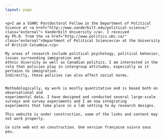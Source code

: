 ```yaml
---
layout: page
---
```


    <p>I am a SSHRC Postdoctoral Fellow in the Department of Political Science at <a href="http://www.vanderbilt.edu/political-science/" class="external"> Vanderbilt University </a>. I received 
    my Ph.D. from the <a href="http://www.politics.ubc.ca/" class="external">Department of Political Science</a> at the University of British Columbia.</p> 
    
    My areas of research include political psychology, political behavior, issues surrounding immigration and 
    ethnic diversity as well as Canadian politics. I am interested in the role that policies play in intergroup attitudes, especially as it pertains to immigration. 
    Indirectly, these policies can also affect social norms.
    
    
    Methodologically, my work is mostly quantitative and is based both on observational and 
    experimental data. I have designed and conducted several large-scale surveys and survey experiments and I am now integrating
    experiments that take place in a lab setting to my research designs.
    
    This website is under construction, some of the links and content may not work properly.
    
    Ce site web est en construction. Une version française suivra sous peu.


